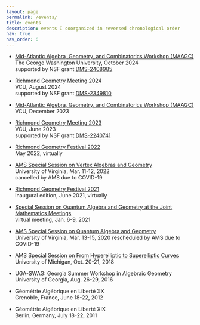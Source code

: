 ```yaml
---
layout: page
permalink: /events/
title: events
description: events I coorganized in reversed chronological order
nav: true
nav_order: 6
---
```


- <a href='https://www.maagc.info/gwu-2024'>Mid-Atlantic Algebra, Geometry, and Combinatorics Workshop (MAAGC)</a><br/>
  The George Washington University, October 2024<br/>
  supported by NSF grant <a href='https://www.nsf.gov/awardsearch/showAward?AWD_ID=2408985&HistoricalAwards=false'>DMS-2408985</a>

- <a href='https://math.vcu.edu/rgm/'>Richmond Geometry Meeting 2024</a><br/>
  VCU, August 2024<br/>
  supported by NSF grant <a href='https://www.nsf.gov/awardsearch/showAward?AWD_ID=2349810'>DMS-2349810</a>

- <a href='https://www.maagc.info/richmond-2023'>Mid-Atlantic Algebra, Geometry, and Combinatorics Workshop (MAAGC)</a><br/>
  VCU, December 2023

- <a href='https://sites.google.com/vcu.edu/gtmp/festival/rgm-2023?authuser=0'>Richmond Geometry Meeting 2023</a><br/>
  VCU, June 2023<br/>
  supported by NSF grant <a href='https://www.nsf.gov/awardsearch/showAward?AWD_ID=2240741'>DMS-2240741</a>

- <a href='https://sites.google.com/vcu.edu/gtmp/festival/rgf-2022?authuser=0'>Richmond Geometry Festival 2022</a><br/>
  May 2022, virtually

- <a href='http://www.ams.org/meetings/sectional/2290_program_ss9.html#title'>AMS Special Session on Vertex Algebras and Geometry</a><br/>
  University of Virginia, Mar. 11-12, 2022<br/>
  cancelled by AMS due to COVID-19

- <a href='https://sites.google.com/vcu.edu/gtmp/festival/rgf-2021?authuser=0'>Richmond Geometry Festival 2021</a><br/>
  inaugural edition, June 2021, virtually

- <a href='http://jointmathematicsmeetings.org/meetings/national/jmm2021/2247_program_ss23.html#title'>Special Session on Quantum Algebra and Geometry at the Joint Mathematics Meetings</a><br/>
  virtual meeting, Jan. 6-9, 2021

- <a href='http://www.ams.org/meetings/sectional/2273_program_ss24.html#title'>AMS Special Session on Quantum Algebra and Geometry</a><br/>
  University of Virginia, Mar. 13-15, 2020
  rescheduled by AMS due to COVID-19

- <a href='http://www.ams.org/meetings/sectional/2259_program_ss6.html#title'>AMS Special Session on From Hyperelliptic to Superelliptic Curves</a><br/>
  University of Michigan, Oct. 20-21, 2018

- UGA-SWAG: Georgia Summer Workshop in Algebraic Geometry<br/>
  University of Georgia, Aug. 26-29, 2016

- Géométrie Algébrique en Liberté XX<br/>
  Grenoble, France, June 18-22, 2012

- Géométrie Algébrique en Liberté XIX<br/>
  Berlin, Germany, July 18-22, 2011
